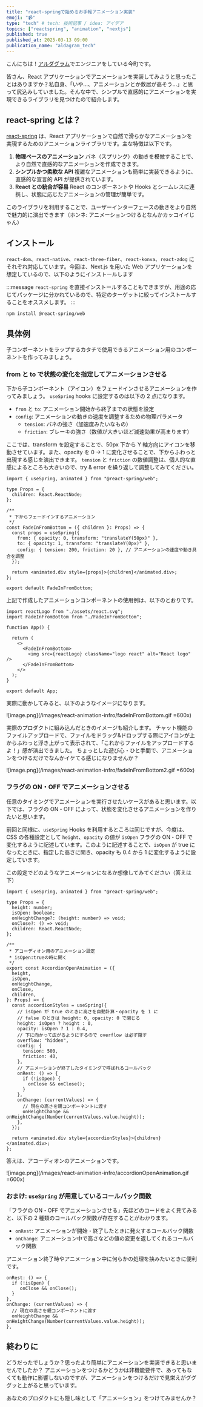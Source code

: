 ```yaml
---
title: "react-springで始めるお手軽アニメーション実装"
emoji: "📹️"
type: "tech" # tech: 技術記事 / idea: アイデア
topics: ["reactspring", "animation", "nextjs"]
published: true
published_at: 2025-03-13 09:00
publication_name: "aldagram_tech"
---
```


こんにちは！[アルダグラム](https://aldagram.com/about/)でエンジニアをしている今町です。

皆さん、React アプリケーションでアニメーションを実装してみようと思ったことはありますか？私自身、「いや…、アニメーションとか敷居が高そう…」と思って尻込みしていました。そんな中で、シンプルで直感的にアニメーションを実現できるライブラリを見つけたので紹介します。

## react-spring とは？

[react-spring](https://www.react-spring.dev/) は、React アプリケーションで自然で滑らかなアニメーションを実現するためのアニメーションライブラリです。主な特徴は以下です。

1. **物理ベースのアニメーション**
   バネ（スプリング）の動きを模倣することで、より自然で直感的なアニメーションを作成できます。
1. **シンプルかつ柔軟な API**
   複雑なアニメーションも簡単に実装できるように、直感的な宣言的 API が提供されています。
1. **React との統合が容易**
   React のコンポーネントや Hooks とシームレスに連携し、状態に応じたアニメーションの管理が簡単です。

このライブラリを利用することで、ユーザーインターフェースの動きをより自然で魅力的に演出できます（ホンネ: アニメーションつけるとなんかカッコイイじゃん）

## インストール

`react-dom`、`react-native`、`react-three-fiber`、`react-konva`、`react-zdog` にそれぞれ対応しています。今回は、Next.js を用いた Web アプリケーションを想定しているので、以下のようにインストールします

:::message
`react-spring` を直接インストールすることもできますが、用途の応じてパッケージに分かれているので、特定のターゲットに絞ってインストールすることをオススメします。
:::

```zsh
npm install @react-spring/web
```

## 具体例

子コンポーネントをラップするカタチで使用できるアニメーション用のコンポーネントを作ってみましょう。

### from と to で状態の変化を指定してアニメーションさせる

下から子コンポーネント（アイコン）をフェードインさせるアニメーションを作ってみましょう。
`useSpring` hooks に設定するのは以下の 2 点になります。

- `from` と `to`: アニメーション開始から終了までの状態を設定
- `config`: アニメーションの動きの速度を調整するための物理パラメータ
  - `tension`: バネの強さ（加速度みたいなもの）
  - `friction`: ブレーキの強さ（数値が大きいほど減速効果が高まります）

ここでは、transform を設定することで、50px 下から Y 軸方向にアイコンを移動させています。また、opacity を 0 → 1 に変化させることで、下からふわっと出現する感じを演出できます。
`tension` と `friction` の数値調整は、個人的な直感によるところも大きいので、try & error を繰り返して調整してみてください。

```ts:FadeInFromBottom.tsx
import { useSpring, animated } from "@react-spring/web";

type Props = {
  children: React.ReactNode;
};

/**
 * 下からフェードインするアニメーション
 */
const FadeInFromBottom = ({ children }: Props) => {
  const props = useSpring({
    from: { opacity: 0, transform: "translateY(50px)" },
    to: { opacity: 1, transform: "translateY(0px)" },
    config: { tension: 200, friction: 20 }, // アニメーションの速度や動き具合を調整
  });

  return <animated.div style={props}>{children}</animated.div>;
};

export default FadeInFromBottom;
```

上記で作成したアニメーションコンポーネントの使用例は、以下のとおりです。

```ts:App.tsx
import reactLogo from "./assets/react.svg";
import FadeInFromBottom from "./FadeInFromBottom";

function App() {

  return (
    <>
      <FadeInFromBottom>
        <img src={reactLogo} className="logo react" alt="React logo" />
      </FadeInFromBottom>
    </>
  );
}

export default App;

```

実際に動かしてみると、以下のようなイメージになります。

![image.png](/images/react-animation-infro/fadeInFromBottom.gif =600x)

実際のプロダクトに組み込んだときのイメージも紹介します。
チャット機能のファイルアップロードで、ファイルをドラッグ&ドロップする際にアイコンが上からふわっと浮き上がって表示されて、「これからファイルをアップロードするよ！」感が演出できました。
ちょっとした遊び心・ひと手間で、アニメーションをつけるだけでなんかイケてる感じになりませんか？

![image.png](/images/react-animation-infro/fadeInFromBottom2.gif =600x)

### フラグの ON・OFF でアニメーションさせる

任意のタイミングでアニメーションを実行させたいケースがあると思います。以下では、フラグの ON・OFF によって、状態を変化させるアニメーションを作りたいと思います。

前回と同様に、`useSpring` Hooks を利用するところは同じですが、今度は、CSS の各種設定として `height`、`opacity` の値が `isOpen` フラグの ON・OFF で変化するように記述しています。このように記述することで、`isOpen` が true になったときに、指定した高さに開き、opacity も 0.4 から 1 に変化するように設定しています。

この設定でどのようなアニメーションになるか想像してみてください（答えは下）

```ts:AccordionOpenAnimation.tsx
import { useSpring, animated } from "@react-spring/web";

type Props = {
  height: number;
  isOpen: boolean;
  onHeightChange?: (height: number) => void;
  onClose?: () => void;
  children: React.ReactNode;
};

/**
 * アコーディオン用のアニメーション設定
 * isOpen:trueの時に開く
 */
export const AccordionOpenAnimation = ({
  height,
  isOpen,
  onHeightChange,
  onClose,
  children,
}: Props) => {
  const accordionStyles = useSpring({
    // isOpen が true のときに高さを自動計算・opacity を 1 に
    // false のときは height: 0, opacity: 0 で閉じる
    height: isOpen ? height : 0,
    opacity: isOpen ? 1 : 0.4,
    // 下に向かって広がるようにするので overflow は必ず隠す
    overflow: "hidden",
    config: {
      tension: 500,
      friction: 40,
    },
    // アニメーションが終了したタイミングで呼ばれるコールバック
    onRest: () => {
      if (!isOpen) {
        onClose && onClose();
      }
    },
    onChange: (currentValues) => {
      // 現在の高さを親コンポーネントに渡す
      onHeightChange && onHeightChange(Number(currentValues.value.height));
    },
  });

  return <animated.div style={accordionStyles}>{children}</animated.div>;
};
```

答えは、アコーディオンのアニメーションです。

![image.png](/images/react-animation-infro/accordionOpenAnimation.gif =600x)

### おまけ: `useSpring` が用意しているコールバック関数

「フラグの ON・OFF でアニメーションさせる」先ほどのコードをよく見てみると、以下の 2 種類のコールバック関数が存在することがわかります。

- `onRest`: アニメーションが開始・終了したときに発火するコールバック関数
- `onChange`: アニメーション中で高さなどの値の変更を返してくれるコールバック関数

アニメーション終了時やアニメーション中に何らかの処理を挟みたいときに便利です。

```ts:AccordionOpenAnimation.tsx
onRest: () => {
  if (!isOpen) {
     onClose && onClose();
  }
},
onChange: (currentValues) => {
  // 現在の高さを親コンポーネントに渡す
  onHeightChange && onHeightChange(Number(currentValues.value.height));
},
```

## 終わりに

どうだったでしょうか？思ったより簡単にアニメーションを実装できると思いませんでしたか？
アニメーションをつけるかどうかは非機能要件で、あってもなくても動作に影響しないのですが、アニメーションをつけるだけで見栄えがグググッと上がると思っています。

あなたのプロダクトにも隠し味として「アニメーション」をつけてみませんか？
